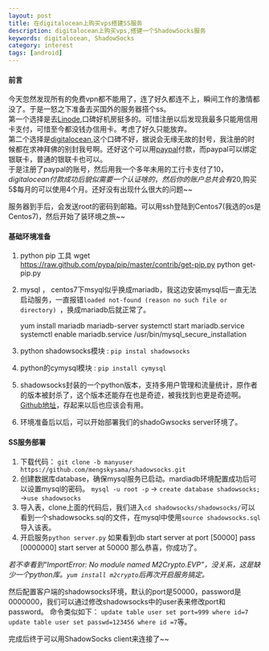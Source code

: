 ```yaml
---
layout: post
title: 在digitalocean上购买vps搭建SS服务
description: digitalocean上购买vps,搭建一个ShadowSocks服务
keywords: digitalocean, ShadowSocks
category: interest
tags: [android]
---
```


#### 前言
今天忽然发现所有的免费vpn都不能用了，连了好久都连不上，瞬间工作的激情都没了。于是一怒之下准备去买国外的服务器搭个ss。  
第一个选择是去[Linode](https://www.linode.com/),口碑好机房挺多的。可惜注册以后发现我最多只能用信用卡支付，可惜至今都没钱办信用卡。考虑了好久只能放弃。  
第二个选择是[digitalocean](https://www.digitalocean.com/),这个口碑不好，据说会无缘无故的封号，我注册的时候都在求神拜佛的别封我号啊。还好这个可以用[paypal](https://www.paypal.com)付款，而paypal可以绑定银联卡，普通的银联卡也可以。  
于是注册了paypal的账号，然后用我一个多年未用的工行卡支付了10$，digitalocean付款成功后貌似需要一个认证啥的，然后你的账户总共会有20$,购买5$每月的可以使用4个月。还好没有出现什么很大的问题~~

服务器到手后，会发送root的密码到邮箱。可以用ssh登陆到Centos7(我选的os是Centos7)，然后开始了装环境之旅~~

#### 基础环境准备
1. python pip 工具
wget https://raw.github.com/pypa/pip/master/contrib/get-pip.py
python get-pip.py

2. mysql ， centos7下msyql似乎换成mariadb，我这边安装mysql后一直无法启动服务，一直报错`loaded not-found (reason no such file or directory) `，换成mariadb后就正常了。

    yum install mariadb mariadb-server
    systemctl start mariadb.service
    systemctl enable mariadb.service
    /usr/bin/mysql_secure_installation

3. python shadowsocks模块 : `pip instal shadowsocks`  

4. python的cymysql模块 : `pip install cymysql`

5. shadowsocks封装的一个python版本，支持多用户管理和流量统计，原作者的版本被封杀了，这个版本还能存在也是奇迹，被我找到也更是奇迹啊。  
 [Github地址](https://github.com/mengskysama/shadowsocks/tree/manyuser)，存起来以后也应该会有用。

6. 环境准备后以后，可以开始部署我们的shadoGwsocks server环境了。

#### SS服务部署
1. 下载代码：
`git clone -b manyuser https://github.com/mengskysama/shadowsocks.git`
2. 创建数据库database，确保mysql服务已启动。mardiadb环境配置成功后可以设置mysql的密码。
   `mysql -u root -p` -> `create database shadowsocks;` ->`use shadowsocks`
3. 导入表，clone上面的代码后，我们进入`cd shadowsocks/shadowsocks/`可以看到一个shadowsocks.sql的文件，在mysql中使用`source shadowsocks.sql`导入该表。
4. 开启服务`python server.py`
如果看到db start server at port [50000] pass [0000000]
start server at 50000
那么恭喜，你成功了。

*若不幸看到“ImportError: No module named M2Crypto.EVP”，没关系，这是缺少一个python库。`yum install m2crypto`后再次开启服务搞定。*


然后配置客户端的shadowsocks环境，默认的port是50000，password是0000000，我们可以通过修改shadowsocks中的user表来修改port和password。
命令类似如下：
`update table user set port=999 where id=7`  
`update table user set passwd=123456 where id =7`等。

完成后终于可以用ShadowSocks client来连接了~~
